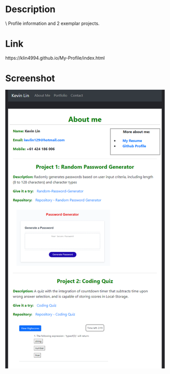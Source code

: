 <h1>Description</h1>\
Profile information and 2 exemplar projects.

<h1>Link</h1>
https://klin4994.github.io/My-Profile/index.html

<h1>Screenshot</h1>
<img src = "assets\Profile screenshot.PNG" alt = "Screenshot of the portfolio page">